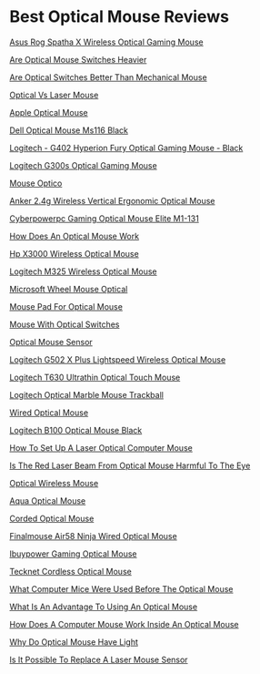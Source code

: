 <h1>Best Optical Mouse Reviews</h1><p><a href="post/asus-rog-spatha-x-wireless-optical-gaming-mouse.md">Asus Rog Spatha X Wireless Optical Gaming Mouse</a></p>
<p><a href="post/are-optical-mouse-switches-heavier.md">Are Optical Mouse Switches Heavier</a></p>
<p><a href="post/are-optical-switches-better-than-mechanical-mouse.md">Are Optical Switches Better Than Mechanical Mouse</a></p>
<p><a href="post/optical-vs-laser-mouse.md">Optical Vs Laser Mouse</a></p>
<p><a href="post/apple-optical-mouse.md">Apple Optical Mouse</a></p>
<p><a href="post/dell-optical-mouse-ms116-black.md">Dell Optical Mouse Ms116 Black</a></p>
<p><a href="post/logitech---g402-hyperion-fury-optical-gaming-mouse---black.md">Logitech - G402 Hyperion Fury Optical Gaming Mouse - Black</a></p>
<p><a href="post/logitech-g300s-optical-gaming-mouse.md">Logitech G300s Optical Gaming Mouse</a></p>
<p><a href="post/mouse-optico.md">Mouse Optico</a></p>
<p><a href="post/anker-2.4g-wireless-vertical-ergonomic-optical-mouse.md">Anker 2.4g Wireless Vertical Ergonomic Optical Mouse</a></p>
<p><a href="post/cyberpowerpc-gaming-optical-mouse-elite-m1-131.md">Cyberpowerpc Gaming Optical Mouse Elite M1-131</a></p>
<p><a href="post/how-does-an-optical-mouse-work.md">How Does An Optical Mouse Work</a></p>
<p><a href="post/hp-x3000-wireless-optical-mouse.md">Hp X3000 Wireless Optical Mouse</a></p>
<p><a href="post/logitech-m325-wireless-optical-mouse.md">Logitech M325 Wireless Optical Mouse</a></p>
<p><a href="post/microsoft-wheel-mouse-optical.md">Microsoft Wheel Mouse Optical</a></p>
<p><a href="post/mouse-pad-for-optical-mouse.md">Mouse Pad For Optical Mouse</a></p>
<p><a href="post/mouse-with-optical-switches.md">Mouse With Optical Switches</a></p>
<p><a href="post/optical-mouse-sensor.md">Optical Mouse Sensor</a></p>
<p><a href="post/logitech-g502-x-plus-lightspeed-wireless-optical-mouse.md">Logitech G502 X Plus Lightspeed Wireless Optical Mouse</a></p>
<p><a href="post/logitech-t630-ultrathin-optical-touch-mouse.md">Logitech T630 Ultrathin Optical Touch Mouse</a></p>
<p><a href="post/logitech-optical-marble-mouse-trackball.md">Logitech Optical Marble Mouse Trackball</a></p>
<p><a href="post/wired-optical-mouse.md">Wired Optical Mouse</a></p>
<p><a href="post/logitech-b100-optical-mouse-black.md">Logitech B100 Optical Mouse Black</a></p>
<p><a href="post/how-to-set-up-a-laser-optical-computer-mouse.md">How To Set Up A Laser Optical Computer Mouse</a></p>
<p><a href="post/is-the-red-laser-beam-from-optical-mouse-harmful-to-the-eye.md">Is The Red Laser Beam From Optical Mouse Harmful To The Eye</a></p>
<p><a href="post/optical-wireless-mouse.md">Optical Wireless Mouse</a></p>
<p><a href="post/aqua-optical-mouse.md">Aqua Optical Mouse</a></p>
<p><a href="post/corded-optical-mouse.md">Corded Optical Mouse</a></p>
<p><a href="post/finalmouse-air58-ninja-wired-optical-mouse.md">Finalmouse Air58 Ninja Wired Optical Mouse</a></p>
<p><a href="post/ibuypower-gaming-optical-mouse.md">Ibuypower Gaming Optical Mouse</a></p>
<p><a href="post/tecknet-cordless-optical-mouse.md">Tecknet Cordless Optical Mouse</a></p>
<p><a href="post/what-computer-mice-were-used-before-the-optical-mouse.md">What Computer Mice Were Used Before The Optical Mouse</a></p>
<p><a href="post/what-is-an-advantage-to-using-an-optical-mouse.md">What Is An Advantage To Using An Optical Mouse</a></p>
<p><a href="post/how-does-a-computer-mouse-work-inside-an-optical-mouse.md">How Does A Computer Mouse Work Inside An Optical Mouse</a></p>
<p><a href="post/why-do-optical-mouse-have-light.md">Why Do Optical Mouse Have Light</a></p>
<p><a href="post/is-it-possible-to-replace-a-laser-mouse-sensor.md">Is It Possible To Replace A Laser Mouse Sensor</a></p>
